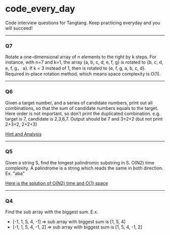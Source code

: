 code_every_day
==============

Code interview questions for Tangtang. Keep practicing everyday and you will succeed!

---

### Q7
Rotate a one-dimensional array of n elements to the right by k steps. For instance, with n=7 and k=1, the array {a, b, c, d, e, f, g} is rotated to {b, c, d, e, f, g， a}. If k = 3 instead of 1, then is rotated to {e, f, g, a, b, c, d}. Required in-place rotation method, which means space complexity is O(1).

---

### Q6
Given a target number, and a series of candidate numbers, print out all combinations, so that the sum of candidate numbers equals to the target. Here order is not important, so don’t print the duplicated combination. e.g. target is 7, candidate is 2,3,6,7. Output should be 7 and 3+2+2 (but not print 2+3+2, 2+2+3)

[Hint and Analysis](http://leetcode.com/2010/09/print-all-combinations-of-number-as-sum.html)

---

### Q5
Given a string S, find the longest palindromic substring in S.  O(N2) time complexity. A palindrome is a string which reads the same in both direction. Ex. "aba"

[Here is the solution of O(N2) time and O(1) space](http://leetcode.com/2011/11/longest-palindromic-substring-part-i.html#crayon-52e10cfadb7a7)

---

### Q4
Find the sub array with the biggest sum. E.x. 
+ [-1, 1, 5, 4, -1] => sub array with biggest sum is [1, 5, 4]
+ [-1, 1, 5, 4, -1, 2] => sub array with biggest sum is [1, 5, 4, -1, 2]
